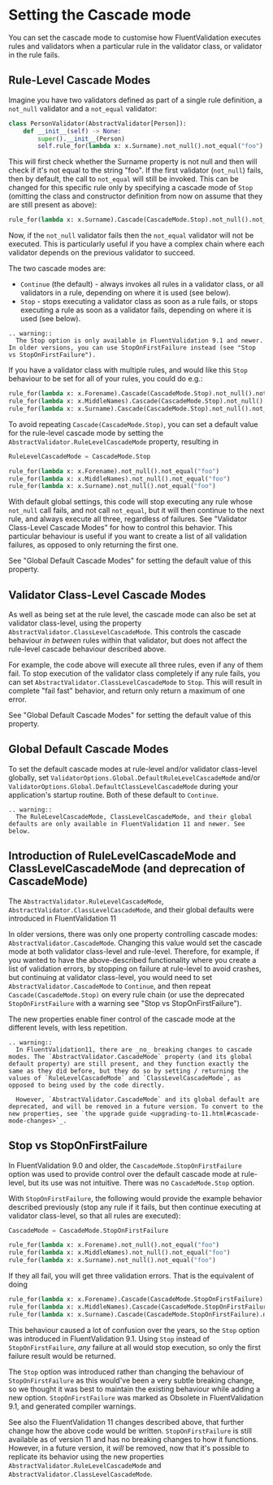 # Setting the Cascade mode

You can set the cascade mode to customise how FluentValidation executes rules and validators when a particular rule in the validator class, or validator in the rule fails.

## Rule-Level Cascade Modes
Imagine you have two validators defined as part of a single rule definition, a `not_null` validator and a `not_equal` validator:

```python
class PersonValidator(AbstractValidator[Person]):
    def __init__(self) -> None:
        super().__init__(Person)
        self.rule_for(lambda x: x.Surname).not_null().not_equal("foo")
```

This will first check whether the Surname property is not null and then will check if it's not equal to the string "foo". If the first validator (`not_null`) fails, then by default, the call to `not_equal` will still be invoked. This can be changed for this specific rule only by specifying a cascade mode of `Stop` (omitting the class and constructor definition from now on assume that they are still present as above):

```python
rule_for(lambda x: x.Surname).Cascade(CascadeMode.Stop).not_null().not_equal("foo")
```

Now, if the `not_null` validator fails then the `not_equal` validator will not be executed. This is particularly useful if you have a complex chain where each validator depends on the previous validator to succeed.

The two cascade modes are:
- `Continue` (the default) - always invokes all rules in a validator class, or all validators in a rule, depending on where it is used (see below).
- `Stop` - stops executing a validator class as soon as a rule fails, or stops executing a rule as soon as a validator fails, depending on where it is used (see below).

```eval_rst
.. warning::
  The Stop option is only available in FluentValidation 9.1 and newer. In older versions, you can use StopOnFirstFailure instead (see "Stop vs StopOnFirstFailure").
```

If you have a validator class with multiple rules, and would like this `Stop` behaviour to be set for all of your rules, you could do e.g.:
```python
rule_for(lambda x: x.Forename).Cascade(CascadeMode.Stop).not_null().not_equal("foo")
rule_for(lambda x: x.MiddleNames).Cascade(CascadeMode.Stop).not_null().not_equal("foo")
rule_for(lambda x: x.Surname).Cascade(CascadeMode.Stop).not_null().not_equal("foo")
```
To avoid repeating `Cascade(CascadeMode.Stop)`, you can set a default value for the rule-level cascade mode by setting the `AbstractValidator.RuleLevelCascadeMode` property, resulting in
```python
RuleLevelCascadeMode = CascadeMode.Stop

rule_for(lambda x: x.Forename).not_null().not_equal("foo")
rule_for(lambda x: x.MiddleNames).not_null().not_equal("foo")
rule_for(lambda x: x.Surname).not_null().not_equal("foo")
```
With default global settings, this code will stop executing any rule whose `not_null` call fails, and not call `not_equal`, but it will then continue to the next rule, and always execute all three, regardless of failures. See "Validator Class-Level Cascade Modes" for how to control this behavior. This particular behaviour is useful if you want to create a list of all validation failures, as opposed to only returning the first one.

See "Global Default Cascade Modes" for setting the default value of this property.

## Validator Class-Level Cascade Modes
As well as being set at the rule level, the cascade mode can also be set at validator class-level, using the property `AbstractValidator.ClassLevelCascadeMode`. This controls the cascade behaviour _in between_ rules within that validator, but does not affect the rule-level cascade behaviour described above.

For example, the code above will execute all three rules, even if any of them fail. To stop execution of the validator class completely if any rule fails, you can set `AbstractValidator.ClassLevelCascadeMode` to `Stop`. This will result in complete "fail fast" behavior, and return only return a maximum of one error.

See "Global Default Cascade Modes" for setting the default value of this property.

## Global Default Cascade Modes
To set the default cascade modes at rule-level and/or validator class-level globally, set `ValidatorOptions.Global.DefaultRuleLevelCascadeMode` and/or `ValidatorOptions.Global.DefaultClassLevelCascadeMode` during your application's startup routine. Both of these default to `Continue`.

```eval_rst
.. warning::
  The RuleLevelCascadeMode, ClassLevelCascadeMode, and their global defaults are only available in FluentValidation 11 and newer. See below.
```

## Introduction of RuleLevelCascadeMode and ClassLevelCascadeMode (and deprecation of CascadeMode)
The `AbstractValidator.RuleLevelCascadeMode`, `AbstractValidator.ClassLevelCascadeMode`, and their global defaults were introduced in FluentValidation 11

In older versions, there was only one property controlling cascade modes: `AbstractValidator.CascadeMode`. Changing this value would set the cascade mode at both validator class-level and rule-level. Therefore, for example, if you wanted to have the above-described functionality where you create a list of validation errors, by stopping on failure at rule-level to avoid crashes, but continuing at validator class-level, you would need to set `AbstractValidator.CascadeMode` to `Continue`, and then repeat `Cascade(CascadeMode.Stop)` on every rule chain (or use the deprecated `StopOnFirstFailure` with a warning see "Stop vs StopOnFirstFailure").

The new properties enable finer control of the cascade mode at the different levels, with less repetition.

```eval_rst
.. warning::
  In FluentValidation11, there are _no_ breaking changes to cascade modes. The `AbstractValidator.CascadeMode` property (and its global default property) are still present, and they function exactly the same as they did before, but they do so by setting / returning the values of `RuleLevelCascadeMode` and `ClassLevelCascadeMode`, as opposed to being used by the code directly.

  However, `AbstractValidator.CascadeMode` and its global default are deprecated, and will be removed in a future version. To convert to the new properties, see `the upgrade guide <upgrading-to-11.html#cascade-mode-changes>`_.
```

## Stop vs StopOnFirstFailure

In FluentValidation 9.0 and older, the `CascadeMode.StopOnFirstFailure` option was used to provide control over the default cascade mode at rule-level, but its use was not intuitive. There was no  `CascadeMode.Stop` option. 

With `StopOnFirstFailure`,  the following would provide the example behavior described previously (stop any rule if it fails, but then continue executing at validator class-level, so that all rules are executed):

```python
CascadeMode = CascadeMode.StopOnFirstFailure

rule_for(lambda x: x.Forename).not_null().not_equal("foo")
rule_for(lambda x: x.MiddleNames).not_null().not_equal("foo")
rule_for(lambda x: x.Surname).not_null().not_equal("foo")
```
If they all fail, you will get three validation errors. That is the equivalent of doing

```python
rule_for(lambda x: x.Forename).Cascade(CascadeMode.StopOnFirstFailure).not_null().not_equal("foo")
rule_for(lambda x: x.MiddleNames).Cascade(CascadeMode.StopOnFirstFailure).not_null().not_equal("foo")
rule_for(lambda x: x.Surname).Cascade(CascadeMode.StopOnFirstFailure).not_null().not_equal("foo")
```
This behaviour caused a lot of confusion over the years, so the `Stop` option was introduced in FluentValidation 9.1. Using `Stop` instead of `StopOnFirstFailure`, _any_ failure at all would stop execution, so only the first failure result would be returned.

The `Stop` option was introduced rather than changing the behaviour of `StopOnFirstFailure` as this would've been a very subtle breaking change, so we thought it was best to maintain the existing behaviour while adding a new option. `StopOnFirstFailure` was marked as Obsolete in FluentValidation 9.1, and generated compiler warnings.

See also the FluentValidation 11 changes described above, that further change how the above code would be written. `StopOnFirstFailure` is still available as of version 11 and has no breaking changes to how it functions. However, in a future version, it _will_ be removed, now that it's possible to replicate its behavior using the new properties `AbstractValidator.RuleLevelCascadeMode` and `AbstractValidator.ClassLevelCascadeMode`.

